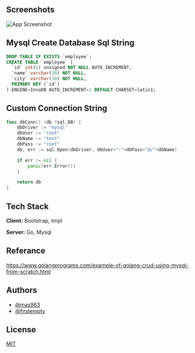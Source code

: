 ## Screenshots

![App Screenshot](https://i.hizliresim.com/jqunbz5.jpg)


## Mysql Create Database Sql String

```sql
DROP TABLE IF EXISTS `employee`;
CREATE TABLE `employee` (
  `id` int(6) unsigned NOT NULL AUTO_INCREMENT,
  `name` varchar(30) NOT NULL,
  `city` varchar(30) NOT NULL,
  PRIMARY KEY (`id`)
) ENGINE=InnoDB AUTO_INCREMENT=1 DEFAULT CHARSET=latin1;
```
## Custom Connection String 

```go
func dbConn() (db *sql.DB) {
	dbDriver := "mysql"
	dbUser := "root"
	dbName := "test"
	dbPass := "root"
	db, err := sql.Open(dbDriver, dbUser+":"+dbPass+"@/"+dbName)

	if err != nil {
		panic(err.Error())
	}

	return db
}
```

## Tech Stack

**Client:** Bootstrap, tmpl

**Server:** Go, Mysql


## Referance

https://www.golangprograms.com/example-of-golang-crud-using-mysql-from-scratch.html

## Authors

- [@mas963](https://www.github.com/mas963)
- [@firstempty](https://github.com/firstempty)


## License

[MIT](https://choosealicense.com/licenses/mit/)

